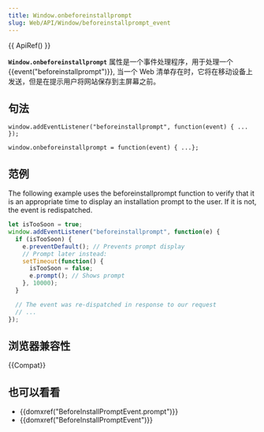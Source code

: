 ```yaml
---
title: Window.onbeforeinstallprompt
slug: Web/API/Window/beforeinstallprompt_event
---
```


{{ ApiRef() }}

**`Window.onbeforeinstallprompt`** 属性是一个事件处理程序，用于处理一个{{event("beforeinstallprompt")}}, 当一个 Web 清单存在时，它将在移动设备上发送，但是在提示用户将网站保存到主屏幕之前。

## 句法

```plain
window.addEventListener("beforeinstallprompt", function(event) { ... });

window.onbeforeinstallprompt = function(event) { ...};
```

## 范例

The following example uses the beforeinstallprompt function to verify that it is an appropriate time to display an installation prompt to the user. If it is not, the event is redispatched.

```js
let isTooSoon = true;
window.addEventListener("beforeinstallprompt", function(e) {
  if (isTooSoon) {
    e.preventDefault(); // Prevents prompt display
    // Prompt later instead:
    setTimeout(function() {
      isTooSoon = false;
      e.prompt(); // Shows prompt
    }, 10000);
  }

  // The event was re-dispatched in response to our request
  // ...
});
```

## 浏览器兼容性

{{Compat}}

## 也可以看看

- {{domxref("BeforeInstallPromptEvent.prompt")}}
- {{domxref("BeforeInstallPromptEvent")}}
